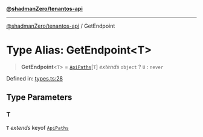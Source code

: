 [**@shadmanZero/tenantos-api**](../README.md)

***

[@shadmanZero/tenantos-api](../globals.md) / GetEndpoint

# Type Alias: GetEndpoint\<T\>

> **GetEndpoint**\<`T`\> = [`ApiPaths`](ApiPaths.md)\[`T`\] *extends* `object` ? `U` : `never`

Defined in: [types.ts:28](https://github.com/shadmanZero/tenantos-api/blob/1519ecac4035082956b06ca1cf266b8ad4cc7904/src/types.ts#L28)

## Type Parameters

### T

`T` *extends* keyof [`ApiPaths`](ApiPaths.md)
